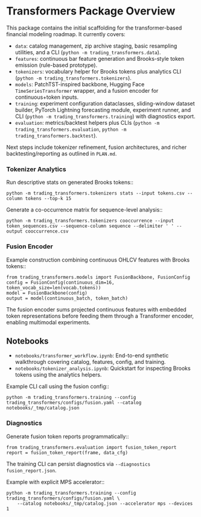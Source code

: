# Transformers Package Overview

This package contains the initial scaffolding for the transformer-based financial modeling roadmap. It currently covers:

- `data`: catalog management, zip archive staging, basic resampling utilities, and a CLI (`python -m trading_transformers.data`).
- `features`: continuous bar feature generation and Brooks-style token emission (rule-based prototype).
- `tokenizers`: vocabulary helper for Brooks tokens plus analytics CLI (`python -m trading_transformers.tokenizers`).
- `models`: PatchTST-inspired backbone, Hugging Face `TimeSeriesTransformer` wrapper, and a fusion encoder for continuous+token inputs.
- `training`: experiment configuration dataclasses, sliding-window dataset builder, PyTorch Lightning forecasting module, experiment runner, and CLI (`python -m trading_transformers.training`) with diagnostics export.
- `evaluation`: metrics/backtest helpers plus CLIs (`python -m trading_transformers.evaluation`, `python -m trading_transformers.backtest`).

Next steps include tokenizer refinement, fusion architectures, and richer backtesting/reporting as outlined in `PLAN.md`.

### Tokenizer Analytics

Run descriptive stats on generated Brooks tokens::

    python -m trading_transformers.tokenizers stats --input tokens.csv --column tokens --top-k 15

Generate a co-occurrence matrix for sequence-level analysis::

    python -m trading_transformers.tokenizers cooccurrence --input token_sequences.csv --sequence-column sequence --delimiter ' ' --output cooccurrence.csv


### Fusion Encoder

Example construction combining continuous OHLCV features with Brooks tokens::

    from trading_transformers.models import FusionBackbone, FusionConfig
    config = FusionConfig(continuous_dim=16, token_vocab_size=len(vocab.tokens))
    model = FusionBackbone(config)
    output = model(continuous_batch, token_batch)

The fusion encoder sums projected continuous features with embedded token representations before feeding them through a Transformer encoder, enabling multimodal experiments.


## Notebooks

- `notebooks/transformer_workflow.ipynb`: End-to-end synthetic walkthrough covering catalog, features, config, and training.
- `notebooks/tokenizer_analysis.ipynb`: Quickstart for inspecting Brooks tokens using the analytics helpers.

Example CLI call using the fusion config::

    python -m trading_transformers.training --config trading_transformers/configs/fusion.yaml --catalog notebooks/_tmp/catalog.json


### Diagnostics

Generate fusion token reports programmatically::

    from trading_transformers.evaluation import fusion_token_report
    report = fusion_token_report(frame, data_cfg)

The training CLI can persist diagnostics via `--diagnostics fusion_report.json`.

Example with explicit MPS accelerator::

    python -m trading_transformers.training --config trading_transformers/configs/fusion.yaml \
        --catalog notebooks/_tmp/catalog.json --accelerator mps --devices 1

